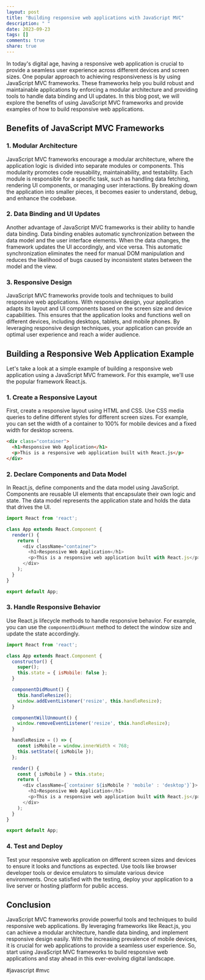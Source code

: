```yaml
---
layout: post
title: "Building responsive web applications with JavaScript MVC"
description: " "
date: 2023-09-23
tags: []
comments: true
share: true
---
```


In today's digital age, having a responsive web application is crucial to provide a seamless user experience across different devices and screen sizes. One popular approach to achieving responsiveness is by using JavaScript MVC frameworks. These frameworks help you build robust and maintainable applications by enforcing a modular architecture and providing tools to handle data binding and UI updates. In this blog post, we will explore the benefits of using JavaScript MVC frameworks and provide examples of how to build responsive web applications.

## Benefits of JavaScript MVC Frameworks

### 1. Modular Architecture

JavaScript MVC frameworks encourage a modular architecture, where the application logic is divided into separate modules or components. This modularity promotes code reusability, maintainability, and testability. Each module is responsible for a specific task, such as handling data fetching, rendering UI components, or managing user interactions. By breaking down the application into smaller pieces, it becomes easier to understand, debug, and enhance the codebase.

### 2. Data Binding and UI Updates

Another advantage of JavaScript MVC frameworks is their ability to handle data binding. Data binding enables automatic synchronization between the data model and the user interface elements. When the data changes, the framework updates the UI accordingly, and vice versa. This automatic synchronization eliminates the need for manual DOM manipulation and reduces the likelihood of bugs caused by inconsistent states between the model and the view.

### 3. Responsive Design

JavaScript MVC frameworks provide tools and techniques to build responsive web applications. With responsive design, your application adapts its layout and UI components based on the screen size and device capabilities. This ensures that the application looks and functions well on different devices, including desktops, tablets, and mobile phones. By leveraging responsive design techniques, your application can provide an optimal user experience and reach a wider audience.

## Building a Responsive Web Application Example

Let's take a look at a simple example of building a responsive web application using a JavaScript MVC framework. For this example, we'll use the popular framework React.js.

### 1. Create a Responsive Layout

First, create a responsive layout using HTML and CSS. Use CSS media queries to define different styles for different screen sizes. For example, you can set the width of a container to 100% for mobile devices and a fixed width for desktop screens.

```html
<div class="container">
  <h1>Responsive Web Application</h1>
  <p>This is a responsive web application built with React.js</p>
</div>
```

### 2. Declare Components and Data Model

In React.js, define components and the data model using JavaScript. Components are reusable UI elements that encapsulate their own logic and state. The data model represents the application state and holds the data that drives the UI.

```javascript
import React from 'react';

class App extends React.Component {
  render() {
    return (
      <div className="container">
        <h1>Responsive Web Application</h1>
        <p>This is a responsive web application built with React.js</p>
      </div>
    );
  }
}

export default App;
```

### 3. Handle Responsive Behavior

Use React.js lifecycle methods to handle responsive behavior. For example, you can use the `componentDidMount` method to detect the window size and update the state accordingly.

```javascript
import React from 'react';

class App extends React.Component {
  constructor() {
    super();
    this.state = { isMobile: false };
  }

  componentDidMount() {
    this.handleResize();
    window.addEventListener('resize', this.handleResize);
  }

  componentWillUnmount() {
    window.removeEventListener('resize', this.handleResize);
  }

  handleResize = () => {
    const isMobile = window.innerWidth < 768;
    this.setState({ isMobile });
  };

  render() {
    const { isMobile } = this.state;
    return (
      <div className={`container ${isMobile ? 'mobile' : 'desktop'}`}>
        <h1>Responsive Web Application</h1>
        <p>This is a responsive web application built with React.js</p>
      </div>
    );
  }
}

export default App;
```

### 4. Test and Deploy

Test your responsive web application on different screen sizes and devices to ensure it looks and functions as expected. Use tools like browser developer tools or device emulators to simulate various device environments. Once satisfied with the testing, deploy your application to a live server or hosting platform for public access.

## Conclusion

JavaScript MVC frameworks provide powerful tools and techniques to build responsive web applications. By leveraging frameworks like React.js, you can achieve a modular architecture, handle data binding, and implement responsive design easily. With the increasing prevalence of mobile devices, it is crucial for web applications to provide a seamless user experience. So, start using JavaScript MVC frameworks to build responsive web applications and stay ahead in this ever-evolving digital landscape. 

\#javascript #mvc